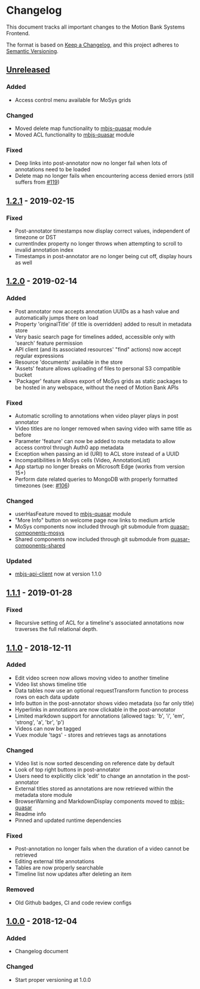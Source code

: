 # Changelog

This document tracks all important changes to the Motion Bank Systems Frontend.

The format is based on [Keep a Changelog](https://keepachangelog.com/en/1.0.0/),
and this project adheres to [Semantic Versioning](https://semver.org/spec/v2.0.0.html).

## [Unreleased]

### Added

- Access control menu available for MoSys grids

### Changed

- Moved delete map functionality to [mbjs-quasar](https://gitlab.rlp.net/motionbank/mbjs/quasar) module
- Moved ACL functionality to [mbjs-quasar](https://gitlab.rlp.net/motionbank/mbjs/quasar) module

### Fixed

- Deep links into post-annotator now no longer fail when lots of annotations need to be loaded
- Delete map no longer fails when encountering access denied errors (still suffers from [#119](https://gitlab.rlp.net/motionbank/systems-frontend/issues/119))


## [1.2.1] - 2019-02-15

### Fixed

- Post-annotator timestamps now display correct values, independent of timezone or DST
- currentIndex property no longer throws when attempting to scroll to invalid annotation index
- Timestamps in post-annotator are no longer being cut off, display hours as well


## [1.2.0] - 2019-02-14

### Added

- Post annotator now accepts annotation UUIDs as a hash value and automatically jumps there on load
- Property 'originalTitle' (if title is overridden) added to result in metadata store
- Very basic search page for timelines added, accessible only with 'search' feature permission
- API client (and its associated resources' "find" actions) now accept regular expressions
- Resource 'documents' available in the store
- 'Assets' feature allows uploading of files to personal S3 compatible bucket
- 'Packager' feature allows export of MoSys grids as static packages to be hosted in any webspace, without the need of Motion Bank APIs

### Fixed

- Automatic scrolling to annotations when video player plays in post annotator
- Video titles are no longer removed when saving video with same title as before
- Parameter 'feature' can now be added to route metadata to allow access control through Auth0 app metadata
- Exception when passing an id (URI) to ACL store instead of a UUID
- Incompatibilities in MoSys cells (Video, AnnotationList)
- App startup no longer breaks on Microsoft Edge (works from version 15+)
- Perform date related queries to MongoDB with properly formatted timezones (see: [#106](https://gitlab.rlp.net/motionbank/systems-frontend/issues/106))

### Changed

- userHasFeature moved to [mbjs-quasar](https://gitlab.rlp.net/motionbank/mbjs/quasar) module
- "More Info" button on welcome page now links to medium article
- MoSys components now included through git submodule from [quasar-components-mosys](https://gitlab.rlp.net/motionbank/mbjs/quasar-components-mosys)
- Shared components now included through git submodule from [quasar-components-shared](https://gitlab.rlp.net/motionbank/mbjs/quasar-components-shared)

### Updated

- [mbjs-api-client](https://gitlab.rlp.net/motionbank/mbjs/api-client) now at version 1.1.0


## [1.1.1] - 2019-01-28

### Fixed

- Recursive setting of ACL for a timeline's associated annotations now traverses the full relational depth.


## [1.1.0] - 2018-12-11

### Added

- Edit video screen now allows moving video to another timeline
- Video list shows timeline title
- Data tables now use an optional requestTransform function to process rows on each data update
- Info button in the post-annotator shows video metadata (so far only title)
- Hyperlinks in annotations are now clickable in the post-annotator
- Limited markdown support for annotations (allowed tags: 'b', 'i', 'em', 'strong', 'a', 'br', 'p')
- Videos can now be tagged
- Vuex module 'tags' - stores and retrieves tags as annotations

### Changed

- Video list is now sorted descending on reference date by default
- Look of top right buttons in post-annotator
- Users need to explicitly click 'edit' to change an annotation in the post-annotator
- External titles stored as annotations are now retrieved within the metadata store module
- BrowserWarning and MarkdownDisplay components moved to [mbjs-quasar](https://gitlab.rlp.net/motionbank/mbjs/quasar)
- Readme info
- Pinned and updated runtime dependencies

### Fixed

- Post-annotation no longer fails when the duration of a video cannot be retrieved
- Editing external title annotations
- Tables are now properly searchable
- Timeline list now updates after deleting an item

### Removed

- Old Github badges, CI and code review configs


## [1.0.0] - 2018-12-04

### Added

- Changelog document

### Changed

- Start proper versioning at 1.0.0


[Unreleased]: https://gitlab.rlp.net/motionbank/systems-frontend/compare/v1.2.1...master
[1.2.1]: https://gitlab.rlp.net/motionbank/systems-frontend/compare/v1.2.0...v1.2.1
[1.2.0]: https://gitlab.rlp.net/motionbank/systems-frontend/compare/v1.1.1...v1.2.0
[1.1.1]: https://gitlab.rlp.net/motionbank/systems-frontend/compare/v1.1.0...v1.1.1
[1.1.0]: https://gitlab.rlp.net/motionbank/systems-frontend/compare/v1.0.0...v1.1.0
[1.0.0]: https://gitlab.rlp.net/motionbank/systems-frontend/compare/initial...v1.0.0
